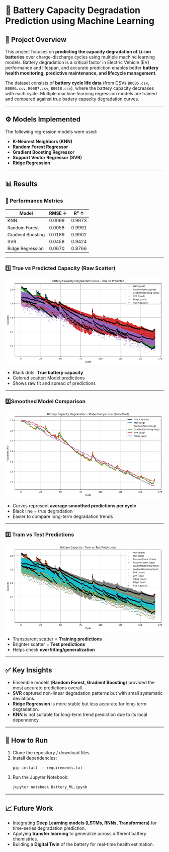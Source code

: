 # 🔋 Battery Capacity Degradation Prediction using Machine Learning

## 📌 Project Overview
This project focuses on **predicting the capacity degradation of Li-ion batteries** over charge-discharge cycles using multiple machine learning models. Battery degradation is a critical factor in Electric Vehicle (EV) performance and lifespan, and accurate prediction enables better **battery health monitoring, predictive maintenance, and lifecycle management**.

The dataset consists of **battery cycle life data** (from CSVs `B0005.csv`, `B0006.csv`, `B0007.csv`, `B0018.csv`), where the battery capacity decreases with each cycle. Multiple machine learning regression models are trained and compared against true battery capacity degradation curves.

---

## ⚙️ Models Implemented
The following regression models were used:
- **K-Nearest Neighbors (KNN)**
- **Random Forest Regressor**
- **Gradient Boosting Regressor**
- **Support Vector Regressor (SVR)**
- **Ridge Regression**

---
## 📊 Results

### 📌 Performance Metrics
| Model            | RMSE ↓   | R² ↑   |
|------------------|----------|--------|
| KNN              | 0.0099   | 0.9973 |
| Random Forest    | 0.0058   | 0.9991 |
| Gradient Boosting| 0.0189   | 0.9902 |
| SVR              | 0.0458   | 0.9424 |
| Ridge Regression | 0.0670   | 0.8766 |

---

### 1️⃣ True vs Predicted Capacity (Raw Scatter)
![Battery Prediction](B_2.png)

- Black dots: **True battery capacity**
- Colored scatter: Model predictions
- Shows raw fit and spread of predictions

---
### 2️⃣Smoothed Model Comparison
![Smoothed Comparison](B_1.png)

- Curves represent **average smoothed predictions per cycle**
- Black line = true degradation
- Easier to compare long-term degradation trends

---

### 3️⃣ Train vs Test Predictions
![Train vs Test](B_3.png)

- Transparent scatter = **Training predictions**
- Brighter scatter = **Test predictions**
- Helps check **overfitting/generalization**

---



## ✅ Key Insights
- Ensemble models (**Random Forest, Gradient Boosting**) provided the most accurate predictions overall.
- **SVR** captured non-linear degradation patterns but with small systematic deviations.
- **Ridge Regression** is more stable but less accurate for long-term degradation.
- **KNN** is not suitable for long-term trend prediction due to its local dependency.

---

## 🚀 How to Run
1. Clone the repository / download files.
2. Install dependencies:
   ```bash
   pip install -r requirements.txt
   ```
3. Run the Jupyter Notebook:
   ```bash
   jupyter notebook Battery_ML.ipynb
   ```

---

## 📈 Future Work
- Integrating **Deep Learning models (LSTMs, RNNs, Transformers)** for time-series degradation prediction.
- Applying **transfer learning** to generalize across different battery chemistries.
- Building a **Digital Twin** of the battery for real-time health estimation.
